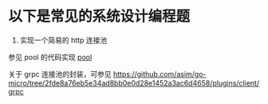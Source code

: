 # 以下是常见的系统设计编程题

1. 实现一个简易的 http 连接池

参见 pool 的代码实现 [pool](code-design/pool)

关于 grpc 连接池的封装，可参见 https://github.com/asim/go-micro/tree/2fde8a76eb5e34ad8bb0e0d28e1452a3ac6d4658/plugins/client/grpc

